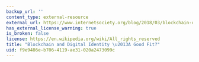 ```yaml
---
backup_url: ''
content_type: external-resource
external_url: https://www.internetsociety.org/blog/2018/03/blockchain-digital-identity-good-fit/
has_external_license_warning: true
is_broken: false
license: https://en.wikipedia.org/wiki/All_rights_reserved
title: "Blockchain and Digital Identity \u2013A Good Fit?"
uid: f9e9486e-b706-4119-ae31-020a2473099c
---
```

